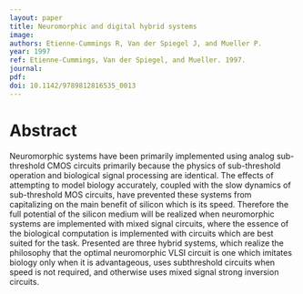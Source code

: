 ```yaml
---
layout: paper
title: Neuromorphic and digital hybrid systems
image:
authors: Etienne-Cummings R, Van der Spiegel J, and Mueller P.
year: 1997
ref: Etienne-Cummings, Van der Spiegel, and Mueller. 1997.
journal: 
pdf: 
doi: 10.1142/9789812816535_0013
---
```


# Abstract
Neuromorphic systems have been primarily implemented using analog sub-threshold CMOS circuits primarily because the physics of sub-threshold operation and biological signal processing are identical. The effects of attempting to model biology accurately, coupled with the slow dynamics of sub-threshold MOS circuits, have prevented these systems from capitalizing on the main benefit of silicon which is its speed. Therefore the full potential of the silicon medium will be realized when neuromorphic systems are implemented with mixed signal circuits, where the essence of the biological computation is implemented with circuits which are best suited for the task. Presented are three hybrid systems, which realize the philosophy that the optimal neuromorphic VLSI circuit is one which imitates biology only when it is advantageous, uses subthreshold circuits when speed is not required, and otherwise uses mixed signal strong inversion circuits.
